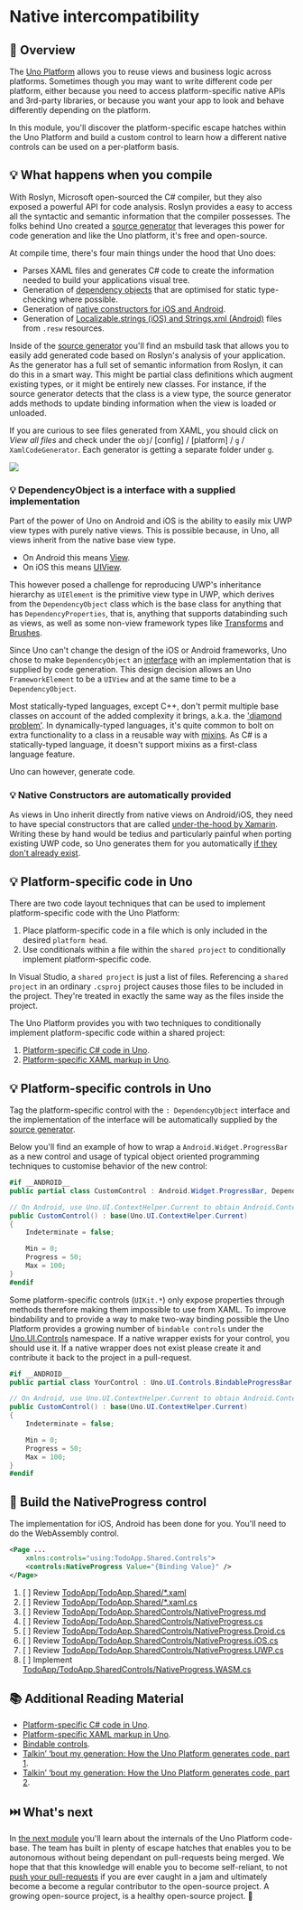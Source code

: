 # Native intercompatibility

## 📖 Overview

The [Uno Platform][uno-platform] allows you to reuse views and business logic across platforms. Sometimes though you may want to write different code per platform, either because you need to access platform-specific native APIs and 3rd-party libraries, or because you want your app to look and behave differently depending on the platform.

In this module, you'll discover the platform-specific escape hatches within the Uno Platform and build a custom control to learn how a different native controls can be used on a per-platform basis.

## 💡 What happens when you compile

With Roslyn, Microsoft open-sourced the C# compiler, but they also exposed a powerful API for code analysis. Roslyn provides a easy to access all the syntactic and semantic information that the compiler possesses. The folks behind Uno created a [source generator][source-generator] that leverages this power for code generation and like the Uno platform, it's free and open-source.

At compile time, there's four main things under the hood that Uno does:

- Parses XAML files and generates C# code to create the information needed to build your applications visual tree.
- Generation of [dependency objects](https://github.com/unoplatform/uno/blob/master/src/SourceGenerators/Uno.UI.SourceGenerators/DependencyObject/DependencyObjectGenerator.cs) that are optimised for static type-checking where possible.
- Generation of [native constructors for iOS and Android](https://github.com/unoplatform/uno/blob/master/src/SourceGenerators/Uno.UI.SourceGenerators/NativeCtor/NativeCtorsGenerator.cs).
- Generation of [Localizable.strings (iOS) and Strings.xml (Android)](https://github.com/unoplatform/uno/blob/master/src/SourceGenerators/Uno.UI.Tasks/ResourcesGenerator/ResourcesGenerationTask.cs) files from `.resw` resources.

Inside of the [source generator][source-generator] you'll find an msbuild task that allows you to easily add generated code based on Roslyn's analysis of your application. As the generator has a full set of semantic information from Roslyn, it can do this in a smart way. This might be partial class definitions which augment existing types, or it might be entirely new classes. For instance, if the source generator detects that the class is a view type, the source generator adds methods to update binding information when the view is loaded or unloaded.

If you are curious to see files generated from XAML, you should click on _View all files_ and check under the `obj`/ [config] / [platform] / `g` / `XamlCodeGenerator`. Each generator is getting a separate folder under `g`.

![](uno-view-generated-files.png)

### 💡 DependencyObject is a interface with a supplied implementation

Part of the power of Uno on Android and iOS is the ability to easily mix UWP view types with purely native views. This is possible because, in Uno, all views inherit from the native base view type.

- On Android this means [View](https://developer.android.com/reference/android/view/View).
- On iOS this means [UIView](https://developer.apple.com/documentation/uikit/uiview).

This however posed a challenge for reproducing UWP's inheritance hierarchy as `UIElement` is the primitive view type in UWP, which derives from the `DependencyObject` class which is the base class for anything that has `DependencyProperties`, that is, anything that supports databinding such as views, as well as some non-view framework types like [Transforms](https://docs.microsoft.com/en-us/windows/uwp/design/layout/transforms) and [Brushes](https://docs.microsoft.com/en-us/windows/uwp/design/style/brushes).

Since Uno can't change the design of the iOS or Android frameworks, Uno chose to make `DependencyObject` an [interface](https://docs.microsoft.com/en-us/dotnet/csharp/programming-guide/interfaces/index) with an implementation that is supplied by code generation. This design decision allows an Uno `FrameworkElement` to be a `UIView` and at the same time to be a `DependencyObject`.

Most statically-typed languages, except C++, don't permit multiple base classes on account of the added complexity it brings, a.k.a. the ['diamond problem'](https://en.wikipedia.org/wiki/Multiple_inheritance#The_diamond_problem). In dynamically-typed languages, it's quite common to bolt on extra functionality to a class in a reusable way with [mixins](https://en.wikipedia.org/wiki/Mixin). As C# is a statically-typed language, it doesn't support mixins as a first-class language feature.

Uno can however, generate code.

### 💡 Native Constructors are automatically provided

As views in Uno inherit directly from native views on Android/iOS, they need to have special constructors that are called [under-the-hood by Xamarin](https://docs.microsoft.com/en-us/xamarin/android/platform/java-integration/working-with-jni#binding-constructors). Writing these by hand would be tedius and particularly painful when porting existing UWP code, so Uno generates them for you automatically [if they don't already exist](https://github.com/unoplatform/uno/blob/ce1aa4d271fbcd30ff9b491f7f87fe28e24102ce/src/SourceGenerators/Uno.UI.SourceGenerators/NativeCtor/NativeCtorsGenerator.cs#L126).

## 💡 Platform-specific code in Uno

There are two code layout techniques that can be used to implement platform-specific code with the Uno Platform:

1. Place platform-specific code in a file which is only included in the desired `platform head`.
1. Use conditionals within a file within the `shared project` to conditionally implement platform-specific code.

In Visual Studio, a `shared project` is just a list of files. Referencing a `shared project` in an ordinary `.csproj` project causes those files to be included in the project. They're treated in exactly the same way as the files inside the project.

The Uno Platform provides you with two techniques to conditionally implement platform-specific code within a shared project:

1. [Platform-specific C# code in Uno][platform-specific-csharp].
1. [Platform-specific XAML markup in Uno][platform-specific-xaml].

## 💡 Platform-specific controls in Uno

Tag the platform-specific control with the `: DependencyObject` interface and the implementation of the interface will be automatically supplied by the [source generator][source-generator].

Below you'll find an example of how to wrap a `Android.Widget.ProgressBar` as a new control and usage of typical object oriented programming techniques to customise behavior of the new control:

```csharp
#if __ANDROID__
public partial class CustomControl : Android.Widget.ProgressBar, DependencyObject { }

// On Android, use Uno.UI.ContextHelper.Current to obtain Android.Content.Context
public CustomControl() : base(Uno.UI.ContextHelper.Current)
{
    Indeterminate = false;

    Min = 0;
    Progress = 50;
    Max = 100;
}
#endif
```

Some platform-specific controls (`UIKit.*`) only expose properties through methods therefore making them impossible to use from XAML. To improve bindability and to provide a way to make two-way binding possible the Uno Platform provides a growing number of `bindable controls` under the [Uno.UI.Controls][src-uno-ui-controls] namespace. If a native wrapper exists for your control, you should use it. If a native wrapper does not exist please create it and contribute it back to the project in a pull-request.

```csharp
#if __ANDROID__
public partial class YourControl : Uno.UI.Controls.BindableProgressBar { }

// On Android, use Uno.UI.ContextHelper.Current to obtain Android.Content.Context
public CustomControl() : base(Uno.UI.ContextHelper.Current)
{
    Indeterminate = false;

    Min = 0;
    Progress = 50;
    Max = 100;
}
#endif
```

## 🎯 Build the NativeProgress control

The implementation for iOS, Android has been done for you. You'll need to do the WebAssembly control.

```xml
<Page ...
    xmlns:controls="using:TodoApp.Shared.Controls">
    <controls:NativeProgress Value="{Binding Value}" />
</Page>
```

1. [ ] Review [TodoApp/TodoApp.Shared/*.xaml][src-xaml]
1. [ ] Review [TodoApp/TodoApp.Shared/*.xaml.cs][src-xaml-cs]
1. [ ] Review [TodoApp/TodoApp.SharedControls/NativeProgress.md][src-controls]
1. [ ] Review [TodoApp/TodoApp.SharedControls/NativeProgress.cs][src-controls]
1. [ ] Review [TodoApp/TodoApp.SharedControls/NativeProgress.Droid.cs][src-controls]
1. [ ] Review [TodoApp/TodoApp.SharedControls/NativeProgress.iOS.cs][src-controls]
1. [ ] Review [TodoApp/TodoApp.SharedControls/NativeProgress.UWP.cs][src-controls]
1. [ ] Implement [TodoApp/TodoApp.SharedControls/NativeProgress.WASM.cs][src-controls]

## 📚 Additional Reading Material

- [Platform-specific C# code in Uno][platform-specific-csharp].
- [Platform-specific XAML markup in Uno][platform-specific-xaml].
- [Bindable controls][src-uno-ui-controls].
- [Talkin’ ‘bout my generation: How the Uno Platform generates code, part 1][code-generation-blogpost-part1].
- [Talkin’ ‘bout my generation: How the Uno Platform generates code, part 2][code-generation-blogpost-part2].

## ⏭️ What's next

In [the next module][next-module] you'll learn about the internals of the Uno Platform code-base. The team has built in plenty of escape hatches that enables you to be autonomous without being dependant on pull-requests being merged. We hope that that this knowledge will enable you to become self-reliant, to not [push your pull-requests][dont-push-your-pull-requests] if you are ever caught in a jam and ultimately become a become a regular contributor to the open-source project. A growing open-source project, is a healthy open-source project. 💖

<!-- in-line links -->
[uno-platform]: https://platform.uno/

[previous-module]: ../04-Create-rich-responsive-UIs/README.md
[next-module]: ../07-Working-with-Uno/README.md

[source-generator]: https://github.com/nventive/Uno.SourceGeneration

[philosophy-of-uno]: https://platform.uno/docs/articles/concepts/overview/philosophy-of-uno.html

[platform-specific-csharp]: https://platform.uno/docs/articles/platform-specific-csharp.html
[platform-specific-xaml]: https://platform.uno/docs/articles/platform-specific-xaml.html

[src-xaml]: TodoApp/TodoApp.Shared/MainPage.xaml
[src-xaml-cs]: TodoApp/TodoApp.Shared/MainPage.xaml.cs
[src-controls]: TodoApp/TodoApp.Shared/Controls

[src-uno-ui-controls]: https://github.com/unoplatform/uno/tree/master/src/Uno.UI/Controls

[code-generation-blogpost-part1]: https://platform.uno/talkin-bout-my-generation-how-the-uno-platform-generates-code-part-1%e2%80%8a-%e2%80%8aunder-the-hood/
[code-generation-blogpost-part2]: https://platform.uno/talkin-bout-my-generation-how-the-uno-platform-generates-code-part-2-under-the-hood/

[dont-push-your-pull-requests]: https://www.igvita.com/2011/12/19/dont-push-your-pull-requests/
